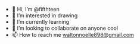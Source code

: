 - 👋 Hi, I’m @fifthteen
- 👀 I’m interested in drawing 
- 🌱 I’m currently learning 
- 💞️ I’m looking to collaborate on anyone cool
- 📫 How to reach me waltonnoelle898@gmail.com

<!---
fifthteen/fifthteen is a ✨ special ✨ repository because its `README.md` (this file) appears on your GitHub profile.
You can click the Preview link to take a look at your changes.
--->
